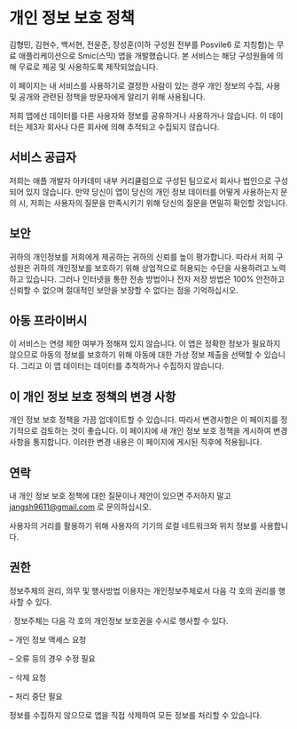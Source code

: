 # 개인 정보 보호 정책

김형민, 김현수, 백서현, 전윤준, 장성훈(이하 구성원 전부를 Posvile6 로 지칭함)는 무료 애플리케이션으로 Smic(스믹) 앱을 개발했습니다. 
본 서비스는 해당 구성원들에 의해 무료로 제공 및 사용하도록 제작되었습니다.

이 페이지는 내 서비스를 사용하기로 결정한 사람이 있는 경우 개인 정보의 수집, 사용 및 공개와 관련된 정책을 방문자에게 알리기 위해 사용됩니다.

저희 앱에선 데이터를 다른 사용자와 정보를 공유하거나 사용하거나 않습니다. 
이 데이터는 제3자 회사나 다른 회사에 의해 추적되고 수집되지 않습니다.

## 서비스 공급자
저희는 애플 개발자 아카데미 내부 커리큘럼으로 구성된 팀으로서 회사나 법인으로 구성되어 있지 않습니다. 만약 당신이 앱이 당신의 개인 정보 데이터를 어떻게 사용하는지 문의 시,
저희는 사용자의 질문을 만족시키기 위해 당신의 질문을 면밀히 확인할 것입니다.

## 보안
귀하의 개인정보를 저희에게 제공하는 귀하의 신뢰를 높이 평가합니다. 따라서 저희 구성원은 귀하의 개인정보를 보호하기 위해 상업적으로 허용되는 수단을 사용하려고 노력하고 있습니다.
그러나 인터넷을 통한 전송 방법이나 전자 저장 방법은 100% 안전하고 신뢰할 수 없으며 절대적인 보안을 보장할 수 없다는 점을 기억하십시오.

## 아동 프라이버시
이 서비스는 연령 제한 여부가 정해져 있지 않습니다. 이 앱은 정확한 정보가 필요하지 않으므로 아동의 정보를 보호하기 위해 아동에 대한 가상 정보 제출을 선택할 수 있습니다. 
그리고 이 앱 데이터는 데이터를 추적하거나 수집하지 않습니다.

## 이 개인 정보 보호 정책의 변경 사항

개인 정보 보호 정책을 가끔 업데이트할 수 있습니다. 따라서 변경사항은 이 페이지를 정기적으로 검토하는 것이 좋습니다. 
이 페이지에 새 개인 정보 보호 정책을 게시하여 변경 사항을 통지합니다. 이러한 변경 내용은 이 페이지에 게시된 직후에 적용됩니다.

## 연락
내 개인 정보 보호 정책에 대한 질문이나 제안이 있으면 주저하지 말고 jangsh9611@gmail.com 로 문의하십시오.

사용자의 거리를 활용하기 위해 사용자의 기기의 로컬 네트워크와 위치 정보를 사용합니다.

## 권한
정보주체의 권리, 의무 및 행사방법 이용자는 개인정보주체로서 다음 각 호의 권리를 행사할 수 있다.

∙ 정보주체는 다음 각 호의 개인정보 보호권을 수시로 행사할 수 있다.

– 개인 정보 액세스 요청

– 오류 등의 경우 수정 필요

– 삭제 요청

– 처리 중단 필요

정보를 수집하지 않으므로 앱을 직접 삭제하여 모든 정보를 처리할 수 있습니다.
